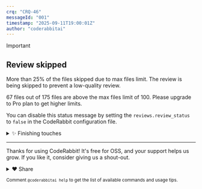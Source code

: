 ```yaml
---
crq: "CRQ-46"
messageId: "001"
timestamp: "2025-09-11T19:00:01Z"
author: "coderabbitai"
---
```


<!-- This is an auto-generated comment: summarize by coderabbit.ai -->
<!-- This is an auto-generated comment: skip review by coderabbit.ai -->

> [!IMPORTANT]
> ## Review skipped
> 
> More than 25% of the files skipped due to max files limit. The review is being skipped to prevent a low-quality review.
> 
> 67 files out of 175 files are above the max files limit of 100. Please upgrade to Pro plan to get higher limits.
> 
> You can disable this status message by setting the `reviews.review_status` to `false` in the CodeRabbit configuration file.

<!-- end of auto-generated comment: skip review by coderabbit.ai -->
<!-- finishing_touch_checkbox_start -->

<details>
<summary>✨ Finishing touches</summary>

- [ ] <!-- {"checkboxId": "7962f53c-55bc-4827-bfbf-6a18da830691"} --> 📝 Generate Docstrings
<details>
<summary>🧪 Generate unit tests</summary>

- [ ] <!-- {"checkboxId": "f47ac10b-58cc-4372-a567-0e02b2c3d479", "radioGroupId": "utg-output-choice-group-unknown_comment_id"} -->   Create PR with unit tests
- [ ] <!-- {"checkboxId": "07f1e7d6-8a8e-4e23-9900-8731c2c87f58", "radioGroupId": "utg-output-choice-group-unknown_comment_id"} -->   Post copyable unit tests in a comment
- [ ] <!-- {"checkboxId": "6ba7b810-9dad-11d1-80b4-00c04fd430c8", "radioGroupId": "utg-output-choice-group-unknown_comment_id"} -->   Commit unit tests in branch `feature/crq-46-crq-document-index`

</details>

</details>

<!-- finishing_touch_checkbox_end -->
<!-- tips_start -->

---

Thanks for using CodeRabbit! It's free for OSS, and your support helps us grow. If you like it, consider giving us a shout-out.

<details>
<summary>❤️ Share</summary>

- [X](https://twitter.com/intent/tweet?text=I%20just%20used%20%40coderabbitai%20for%20my%20code%20review%2C%20and%20it%27s%20fantastic%21%20It%27s%20free%20for%20OSS%20and%20offers%20a%20free%20trial%20for%20the%20proprietary%20code.%20Check%20it%20out%3A&url=https%3A//coderabbit.ai)
- [Mastodon](https://mastodon.social/share?text=I%20just%20used%20%40coderabbitai%20for%20my%20code%20review%2C%20and%20it%27s%20fantastic%21%20It%27s%20free%20for%20OSS%20and%20offers%20a%20free%20trial%20for%20the%20proprietary%20code.%20Check%20it%20out%3A%20https%3A%2F%2Fcoderabbit.ai)
- [Reddit](https://www.reddit.com/submit?title=Great%20tool%20for%20code%20review%20-%20CodeRabbit&text=I%20just%20used%20CodeRabbit%20for%20my%20code%20review%2C%20and%20it%27s%20fantastic%21%20It%27s%20free%20for%20OSS%20and%20offers%20a%20free%20trial%20for%20proprietary%20code.%20Check%20it%20out%3A%20https%3A//coderabbit.ai)
- [LinkedIn](https://www.linkedin.com/sharing/share-offsite/?url=https%3A%2F%2Fcoderabbit.ai&mini=true&title=Great%20tool%20for%20code%20review%20-%20CodeRabbit&summary=I%20just%20used%20CodeRabbit%20for%20my%20code%20review%2C%20and%20it%27s%20fantastic%21%20It%27s%20free%20for%20OSS%20and%20offers%20a%20free%20trial%20for%20proprietary%20code)

</details>

<sub>Comment `@coderabbitai help` to get the list of available commands and usage tips.</sub>

<!-- tips_end -->
